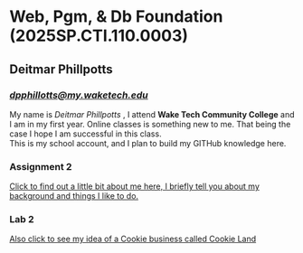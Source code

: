 # Web, Pgm, & Db Foundation (2025SP.CTI.110.0003)
## Deitmar Phillpotts   
### *[dpphillotts@my.waketech.edu](dpphillotts@my.waketech.edu)*

My name is *Deitmar Phillpotts* , I attend **Wake Tech Community College** and I am in my first year.  Online classes is something new to me. That being the case I hope I am successful in this class.  
This is my school account, and I plan to build my GITHub knowledge here.

### Assignment 2
[Click to find out a little bit about me here, I briefly tell you about my background and things I like to do.](AboutMe.md)

### Lab 2
[Also click to see my idea of a Cookie business called Cookie Land](Cookie_Land.md)
